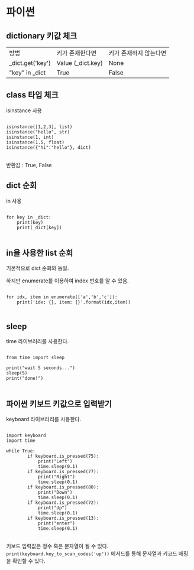 # 파이썬

## dictionary 키값 체크

<table>
	<tr>
		<td>방법</td>
		<td>키가 존재한다면</td>
		<td>키가 존재하지 않는다면</td>
	</tr>
	<tr>
		<td>_dict.get('key')</td>
		<td>Value (_dict.key)</td>
		<td>None</td>
	</tr>
	<tr>
		<td>"key" in _dict</td>
		<td>True</td>
		<td>False</td>
	</tr>
</table>


## class 타입 체크

isinstance 사용

<pre>
<code>
isinstance([1,2,3], list)
isinstance("hello", str)
isinstance(1, int)
isinstance(1.5, float)
isinstance({"hi":"hello"}, dict)
</code>
</pre>

반환값 : True, False


## dict 순회

in 사용

<pre>
<code>
for key in _dict:
	print(key)
	print(_dict[key])
</code>
</pre>


## in을 사용한 list 순회

기본적으로 dict 순회와 동일.

하지만 enumerate를 이용하여 index 번호를 알 수 있음.

<pre>
<code>
for idx, item in enumerate(['a','b','c']):
	print('idx: {}, item: {}'.format(idx,item))
</code>
</pre>


## sleep

time 라이브러리를 사용한다.

<pre>
<code>
from time import sleep

print("wait 5 seconds...")
sleep(5)
print("done!")
</code>
</pre>


## 파이썬 키보드 키값으로 입력받기

keyboard 라이브러리를 사용한다.

<pre>
<code>
import keyboard
import time

while True:
		if keyboard.is_pressed(75):
			print("Left")
			time.sleep(0.1)
		if keyboard.is_pressed(77):
			print("Right")
			time.sleep(0.1)
		if keyboard.is_pressed(80):
			print("Down")
			time.sleep(0.1)
		if keyboard.is_pressed(72):
			print("Up")
			time.sleep(0.1)
		if keyboard.is_pressed(13):
			print("enter")
			time.sleep(0.1)
</code>
</pre>

키보드 입력값은 정수 혹은 문자열이 될 수 있다.
`print(keyboard.key_to_scan_codes('up'))` 메서드를 통해 문자열과 키코드 매핑을 확인할 수 있다.

